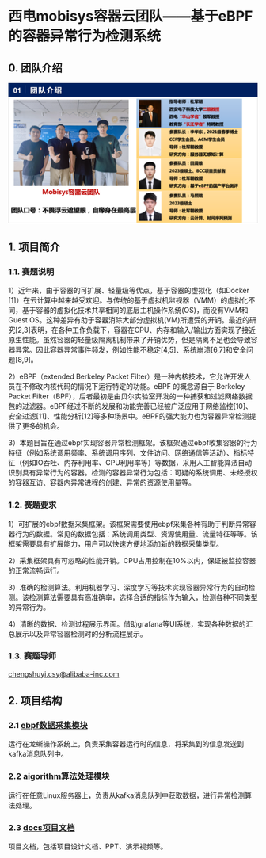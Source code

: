 # 西电mobisys容器云团队——基于eBPF的容器异常行为检测系统

## 0. 团队介绍

<img src="./.imgs/VGkvHA.png" alt="CleanShot_2024-08-04_at_16.29.14@2x" style="zoom:50%;" />

## 1. 项目简介

### 1.1. 赛题说明

1）近年来，由于容器的可扩展、轻量级等优点，基于容器的虚拟化（如Docker [1]）在云计算中越来越受欢迎。与传统的基于虚拟机监视器（VMM）的虚拟化不同，基于容器的虚拟化技术共享相同的底层主机操作系统(OS)，而没有VMM和Guest OS。这种差异有助于容器消除大部分虚拟机(VM)所遭受的开销。最近的研究[2,3]表明，在各种工作负载下，容器在CPU、内存和输入/输出方面实现了接近原生性能。虽然容器的轻量级隔离机制带来了开销优势，但是隔离不足也会导致容器异常。因此容器异常事件频发，例如性能不稳定[4,5]、系统崩溃[6,7]和安全问题[8,9]。 

2）eBPF（extended Berkeley Packet Filter）是一种内核技术，它允许开发人员在不修改内核代码的情况下运行特定的功能。eBPF 的概念源自于 Berkeley Packet Filter（BPF），后者最初是由贝尔实验室开发的一种捕获和过滤网络数据包的过滤器。eBPF经过不断的发展和功能完善已经被广泛应用于网络监控[10]、安全过滤[11]、性能分析[12]等多种场景中。eBPF的强大能力也为容器异常检测提供了更多的机会。 

3）本题目旨在通过ebpf实现容器异常检测框架。该框架通过ebpf收集容器的行为特征（例如系统调用频率、系统调用序列、文件访问、网络通信等活动）、指标特征（例如IO吞吐、内存利用率、CPU利用率等）等数据，采用人工智能算法自动识别具有异常行为的容器。检测的容器异常行为包括：可疑的系统调用、未经授权的容器互访、容器内异常进程的创建、异常的资源使用量等。

### 1.2. 赛题要求

1）可扩展的ebpf数据采集框架。该框架需要使用ebpf采集各种有助于判断异常容器行为的数据。常见的数据包括：系统调用类型、资源使用量、流量特征等等。该框架需要具有扩展能力，用户可以快速方便地添加新的数据采集类型。 

2）采集框架具有可忽略的性能开销。CPU占用控制在10%以内，保证被监控容器的正常流畅运行。

3）准确的检测算法。利用机器学习、深度学习等技术实现容器异常行为的自动检测。该检测算法需要具有高准确率，选择合适的指标作为输入，检测各种不同类型的异常行为。 

4）清晰的数据、检测过程展示界面。借助grafana等UI系统，实现各种数据的汇总展示以及异常容器检测时的分析流程展示。

### 1.3. 赛题导师

[chengshuyi.csy@alibaba-inc.com](mailto:chengshuyi.csy@alibaba-inc.com)

## 2. 项目结构

### 2.1 [ebpf数据采集模块](./ebpf数据采集模块/)
运行在龙蜥操作系统上，负责采集容器运行时的信息，将采集到的信息发送到kafka消息队列中。

### 2.2 [aigorithm算法处理模块](./aigorithm算法处理模块/)
运行在任意Linux服务器上，负责从kafka消息队列中获取数据，进行异常检测算法处理。

### 2.3 [docs项目文档](./docs项目文档/)
项目文档，包括项目设计文档、PPT、演示视频等。